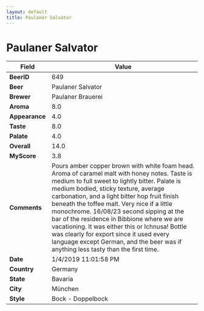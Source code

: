 ```yaml
---
layout: default
title: Paulaner Salvator
---
```


# Paulaner Salvator

| Field         | Value     |
|---------------|-----------|
| **BeerID** | 649 |
| **Beer** | Paulaner Salvator |
| **Brewer** | Paulaner Brauerei |
| **Aroma** | 8.0 |
| **Appearance** | 4.0 |
| **Taste** | 8.0 |
| **Palate** | 4.0 |
| **Overall** | 14.0 |
| **MyScore** | 3.8 |
| **Comments** | Pours amber copper brown with white foam head.  Aroma of caramel malt with honey notes.  Taste is medium to full sweet to lightly bitter.  Palate is medium bodied,  sticky texture,  average carbonation,  and a light bitter hop fruit finish beneath the toffee malt. Very nice if a little monochrome. 16/08/23 second sipping at the bar of the residence in Bibbione where we are vacationing. It was either this or Ichnusa! Bottle was clearly for export since it used every language except German, and the beer was if anything less tasty than the first time.  |
| **Date** | 1/4/2019 11:01:58 PM |
| **Country** | Germany |
| **State** | Bavaria |
| **City** | München |
| **Style** | Bock - Doppelbock |
